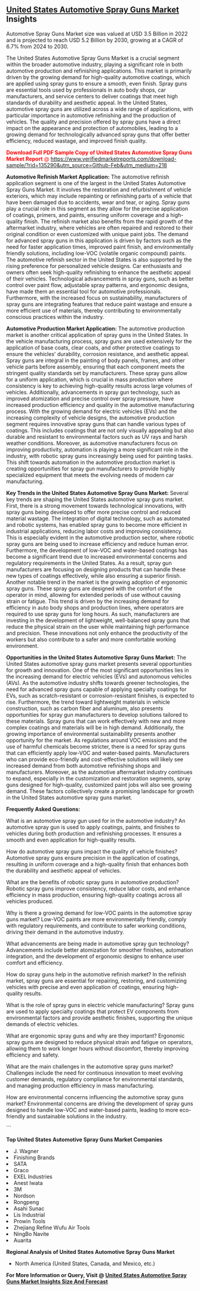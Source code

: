 <h2><a href="https://www.verifiedmarketreports.com/download-sample/?rid=135290&amp;utm_source=Github-Feb&amp;utm_medium=218" target="_blank">United States Automotive Spray Guns Market</a> Insights</h2><p>Automotive Spray Guns Market size was valued at USD 3.5 Billion in 2022 and is projected to reach USD 5.2 Billion by 2030, growing at a CAGR of 6.7% from 2024 to 2030.</p><p> <p>The United States Automotive Spray Guns Market is a crucial segment within the broader automotive industry, playing a significant role in both automotive production and refinishing applications. This market is primarily driven by the growing demand for high-quality automotive coatings, which are applied using spray guns to ensure a smooth, even finish. Spray guns are essential tools used by professionals in auto body shops, car manufacturers, and service centers to deliver coatings that meet high standards of durability and aesthetic appeal. In the United States, automotive spray guns are utilized across a wide range of applications, with particular importance in automotive refinishing and the production of vehicles. The quality and precision offered by spray guns have a direct impact on the appearance and protection of automobiles, leading to a growing demand for technologically advanced spray guns that offer better efficiency, reduced wastage, and improved finish quality. <p><span class=""><span style="color: #ff0000;"><strong>Download Full PDF Sample Copy of United States Automotive Spray Guns Market Report</strong> @ </span><a href="https://www.verifiedmarketreports.com/download-sample/?rid=135290&amp;utm_source=Github-Feb&amp;utm_medium=218" target="_blank">https://www.verifiedmarketreports.com/download-sample/?rid=135290&amp;utm_source=Github-Feb&amp;utm_medium=218</a></span></p></p> <p><strong>Automotive Refinish Market Application:</strong> The automotive refinish application segment is one of the largest in the United States Automotive Spray Guns Market. It involves the restoration and refurbishment of vehicle exteriors, which may include repainting or refinishing parts of a vehicle that have been damaged due to accidents, wear and tear, or aging. Spray guns play a crucial role in this segment as they allow for the precise application of coatings, primers, and paints, ensuring uniform coverage and a high-quality finish. The refinish market also benefits from the rapid growth of the aftermarket industry, where vehicles are often repaired and restored to their original condition or even customized with unique paint jobs. The demand for advanced spray guns in this application is driven by factors such as the need for faster application times, improved paint finish, and environmentally friendly solutions, including low-VOC (volatile organic compound) paints. The automotive refinish sector in the United States is also supported by the rising preference for personalized vehicle designs. Car enthusiasts and owners often seek high-quality refinishing to enhance the aesthetic appeal of their vehicles. Technological advancements in spray guns, such as better control over paint flow, adjustable spray patterns, and ergonomic designs, have made them an essential tool for automotive professionals. Furthermore, with the increased focus on sustainability, manufacturers of spray guns are integrating features that reduce paint wastage and ensure a more efficient use of materials, thereby contributing to environmentally conscious practices within the industry.</p> <p><strong>Automotive Production Market Application:</strong> The automotive production market is another critical application of spray guns in the United States. In the vehicle manufacturing process, spray guns are used extensively for the application of base coats, clear coats, and other protective coatings to ensure the vehicles' durability, corrosion resistance, and aesthetic appeal. Spray guns are integral in the painting of body panels, frames, and other vehicle parts before assembly, ensuring that each component meets the stringent quality standards set by manufacturers. These spray guns allow for a uniform application, which is crucial in mass production where consistency is key to achieving high-quality results across large volumes of vehicles. Additionally, advancements in spray gun technology, such as improved atomization and precise control over spray pressure, have increased production efficiency and quality in the automotive manufacturing process. With the growing demand for electric vehicles (EVs) and the increasing complexity of vehicle designs, the automotive production segment requires innovative spray guns that can handle various types of coatings. This includes coatings that are not only visually appealing but also durable and resistant to environmental factors such as UV rays and harsh weather conditions. Moreover, as automotive manufacturers focus on improving productivity, automation is playing a more significant role in the industry, with robotic spray guns increasingly being used for painting tasks. This shift towards automation in the automotive production market is creating opportunities for spray gun manufacturers to provide highly specialized equipment that meets the evolving needs of modern car manufacturing.</p> <p><strong>Key Trends in the United States Automotive Spray Guns Market:</strong> Several key trends are shaping the United States automotive spray guns market. First, there is a strong movement towards technological innovations, with spray guns being developed to offer more precise control and reduced material wastage. The integration of digital technology, such as automated and robotic systems, has enabled spray guns to become more efficient in industrial applications, reducing labor costs and improving consistency. This is especially evident in the automotive production sector, where robotic spray guns are being used to increase efficiency and reduce human error. Furthermore, the development of low-VOC and water-based coatings has become a significant trend due to increased environmental concerns and regulatory requirements in the United States. As a result, spray gun manufacturers are focusing on designing products that can handle these new types of coatings effectively, while also ensuring a superior finish. Another notable trend in the market is the growing adoption of ergonomic spray guns. These spray guns are designed with the comfort of the operator in mind, allowing for extended periods of use without causing strain or fatigue. This trend is driven by the increasing demand for efficiency in auto body shops and production lines, where operators are required to use spray guns for long hours. As such, manufacturers are investing in the development of lightweight, well-balanced spray guns that reduce the physical strain on the user while maintaining high performance and precision. These innovations not only enhance the productivity of the workers but also contribute to a safer and more comfortable working environment.</p> <p><strong>Opportunities in the United States Automotive Spray Guns Market:</strong> The United States automotive spray guns market presents several opportunities for growth and innovation. One of the most significant opportunities lies in the increasing demand for electric vehicles (EVs) and autonomous vehicles (AVs). As the automotive industry shifts towards greener technologies, the need for advanced spray guns capable of applying specialty coatings for EVs, such as scratch-resistant or corrosion-resistant finishes, is expected to rise. Furthermore, the trend toward lightweight materials in vehicle construction, such as carbon fiber and aluminum, also presents opportunities for spray gun manufacturers to develop solutions tailored to these materials. Spray guns that can work effectively with new and more complex coatings and materials will be in high demand. Additionally, the growing importance of environmental sustainability presents another opportunity for the market. As regulations around VOC emissions and the use of harmful chemicals become stricter, there is a need for spray guns that can efficiently apply low-VOC and water-based paints. Manufacturers who can provide eco-friendly and cost-effective solutions will likely see increased demand from both automotive refinishing shops and manufacturers. Moreover, as the automotive aftermarket industry continues to expand, especially in the customization and restoration segments, spray guns designed for high-quality, customized paint jobs will also see growing demand. These factors collectively create a promising landscape for growth in the United States automotive spray guns market.</p> <p><strong>Frequently Asked Questions:</strong></p> <p>What is an automotive spray gun used for in the automotive industry? An automotive spray gun is used to apply coatings, paints, and finishes to vehicles during both production and refinishing processes. It ensures a smooth and even application for high-quality results.</p> <p>How do automotive spray guns impact the quality of vehicle finishes? Automotive spray guns ensure precision in the application of coatings, resulting in uniform coverage and a high-quality finish that enhances both the durability and aesthetic appeal of vehicles.</p> <p>What are the benefits of robotic spray guns in automotive production? Robotic spray guns improve consistency, reduce labor costs, and enhance efficiency in mass production, ensuring high-quality coatings across all vehicles produced.</p> <p>Why is there a growing demand for low-VOC paints in the automotive spray guns market? Low-VOC paints are more environmentally friendly, comply with regulatory requirements, and contribute to safer working conditions, driving their demand in the automotive industry.</p> <p>What advancements are being made in automotive spray gun technology? Advancements include better atomization for smoother finishes, automation integration, and the development of ergonomic designs to enhance user comfort and efficiency.</p> <p>How do spray guns help in the automotive refinish market? In the refinish market, spray guns are essential for repairing, restoring, and customizing vehicles with precise and even application of coatings, ensuring high-quality results.</p> <p>What is the role of spray guns in electric vehicle manufacturing? Spray guns are used to apply specialty coatings that protect EV components from environmental factors and provide aesthetic finishes, supporting the unique demands of electric vehicles.</p> <p>What are ergonomic spray guns and why are they important? Ergonomic spray guns are designed to reduce physical strain and fatigue on operators, allowing them to work longer hours without discomfort, thereby improving efficiency and safety.</p> <p>What are the main challenges in the automotive spray guns market? Challenges include the need for continuous innovation to meet evolving customer demands, regulatory compliance for environmental standards, and managing production efficiency in mass manufacturing.</p> <p>How are environmental concerns influencing the automotive spray guns market? Environmental concerns are driving the development of spray guns designed to handle low-VOC and water-based paints, leading to more eco-friendly and sustainable solutions in the industry.</p> ```</p><p><strong>Top United States Automotive Spray Guns Market Companies</strong></p><div data-test-id=""><p><li>J. Wagner</li><li> Finishing Brands</li><li> SATA</li><li> Graco</li><li> EXEL Industries</li><li> Anest Iwata</li><li> 3M</li><li> Nordson</li><li> Rongpeng</li><li> Asahi Sunac</li><li> Lis Industrial</li><li> Prowin Tools</li><li> Zhejiang Refine Wufu Air Tools</li><li> NingBo Navite</li><li> Auarita</li></p><div><strong>Regional Analysis of&nbsp;United States Automotive Spray Guns Market</strong></div><ul><li dir="ltr"><p dir="ltr">North America&nbsp;(United States, Canada, and Mexico, etc.)</p></li></ul><p><strong>For More Information or Query, Visit @&nbsp;</strong><strong><a href="https://www.verifiedmarketreports.com/product/global-automotive-spray-guns-market-report-2019-competitive-landscape-trends-and-opportunities/?utm_source=Github-Feb&amp;utm_medium=218" target="_blank">United States Automotive Spray Guns Market Insights Size And Forecast</a></strong></p></div>
